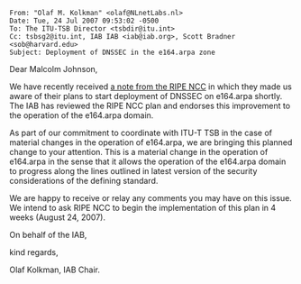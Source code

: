 

```
From: "Olaf M. Kolkman" <olaf@NLnetLabs.nl>
Date: Tue, 24 Jul 2007 09:53:02 -0500 
To: The ITU-TSB Director <tsbdir@itu.int>
Cc: tsbsg2@itu.int, IAB IAB <iab@iab.org>, Scott Bradner <sob@harvard.edu>
Subject: Deployment of DNSSEC in the e164.arpa zone
```

Dear Malcolm Johnson,


We have recently received [a note from the RIPE NCC](https://www.iab.org/documents/correspondence/2007-07-05-ripe-ncc-dnssec-e164.html) in which they made us aware of their plans to start deployment of DNSSEC on e164.arpa shortly. The IAB has reviewed the RIPE NCC plan and endorses this improvement to the operation of the e164.arpa domain.


As part of our commitment to coordinate with ITU-T TSB in the case of material changes in the operation of e164.arpa, we are bringing this planned change to your attention. This is a material change in the operation of e164.arpa in the sense that it allows the operation of the e164.arpa domain to progress along the lines outlined in latest version of the security considerations of the defining standard.


We are happy to receive or relay any comments you may have on this issue. We intend to ask RIPE NCC to begin the implementation of this plan in 4 weeks (August 24, 2007).


On behalf of the IAB,  

kind regards,


Olaf Kolkman, IAB Chair.



